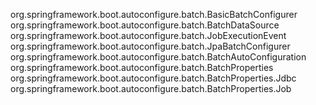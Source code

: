 org.springframework.boot.autoconfigure.batch.BasicBatchConfigurer
org.springframework.boot.autoconfigure.batch.BatchDataSource
org.springframework.boot.autoconfigure.batch.JobExecutionEvent
org.springframework.boot.autoconfigure.batch.JpaBatchConfigurer
org.springframework.boot.autoconfigure.batch.BatchAutoConfiguration
org.springframework.boot.autoconfigure.batch.BatchProperties
org.springframework.boot.autoconfigure.batch.BatchProperties.Jdbc
org.springframework.boot.autoconfigure.batch.BatchProperties.Job
